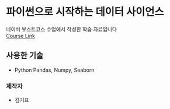 # 파이썬으로 시작하는 데이터 사이언스

네이버 부스트코스 수업에서 작성한 학습 자료입니다 <br>
[Course Link](https://www.boostcourse.org/ds112)


## 사용한 기술

* Python Pandas, Numpy, Seaborn


### 제작자

* 김기표

